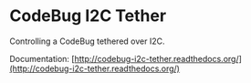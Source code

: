 # CodeBug I2C Tether

Controlling a CodeBug tethered over I2C.

Documentation: [http://codebug-i2c-tether.readthedocs.org/](http://codebug-i2c-tether.readthedocs.org/)
